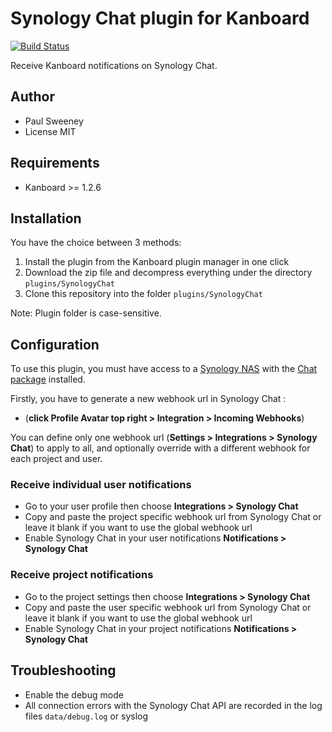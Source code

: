 Synology Chat plugin for Kanboard
=========================

[![Build Status](https://travis-ci.org/Kolossi/plugin-synology-chat.svg?branch=master)](https://travis-ci.org/Kolossi/plugin-synology-chat)

Receive Kanboard notifications on Synology Chat.

Author
------

- Paul Sweeney
- License MIT

Requirements
------------

- Kanboard >= 1.2.6

Installation
------------

You have the choice between 3 methods:

1. Install the plugin from the Kanboard plugin manager in one click
2. Download the zip file and decompress everything under the directory `plugins/SynologyChat`
3. Clone this repository into the folder `plugins/SynologyChat`

Note: Plugin folder is case-sensitive.

Configuration
-------------

To use this plugin, you must have access to a [Synology NAS](https://www.synology.com/products) with the [Chat package](https://www.synology.com/en-global/dsm/feature/chat) installed.

Firstly, you have to generate a new webhook url in Synology Chat :
- (**click Profile Avatar top right > Integration > Incoming Webhooks**)

You can define only one webhook url (**Settings > Integrations > Synology Chat**) to apply to all, and optionally override with a different webhook for each project and user.

### Receive individual user notifications

- Go to your user profile then choose **Integrations > Synology Chat**
- Copy and paste the project specific webhook url from Synology Chat or leave it blank if you want to use the global webhook url
- Enable Synology Chat in your user notifications **Notifications > Synology Chat**

### Receive project notifications

- Go to the project settings then choose **Integrations > Synology Chat**
- Copy and paste the user specific webhook url from Synology Chat or leave it blank if you want to use the global webhook url
- Enable Synology Chat in your project notifications **Notifications > Synology Chat**

## Troubleshooting

- Enable the debug mode
- All connection errors with the Synology Chat API are recorded in the log files `data/debug.log` or syslog
